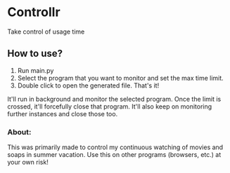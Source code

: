 # Controllr

Take control of usage time

## How to use?

  1. Run main.py
  2. Select the program that you want to monitor and set the max time limit.
  3. Double click to open the generated file. That's it!

It'll run in background and monitor the selected program. Once the limit is crossed, it'll forcefully close that program. It'll also keep on monitoring further instances and close those too.

### About:

This was primarily made to control my continuous watching of movies and soaps in summer vacation.
Use this on other programs (browsers, etc.) at your own risk!
